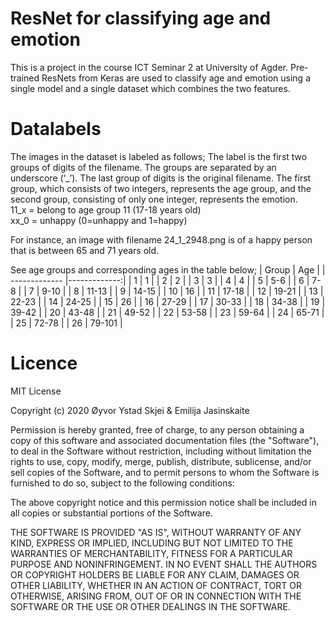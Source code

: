 # ResNet for classifying age and emotion
This is a project in the course ICT Seminar 2 at University of Agder. Pre-trained ResNets from Keras are used to classify age and emotion using a single model and a single dataset which combines the two features.

# Datalabels
The images in the dataset is labeled as follows;
The label is the first two groups of digits of the filename. The groups are separated by an underscore (‘_’). The last group of digits is the original filename.
The first group, which consists of two integers, represents the age group, and the second group, consisting of only one integer, represents the emotion.  
11_x = belong to age group 11 (17-18 years old)  
xx_0 = unhappy (0=unhappy and 1=happy)

For instance, an image with filename 24_1_2948.png is of a happy person that is between 65 and 71 years old.

See age groups and corresponding ages in the table below;
| Group        | Age           |
| ------------- |-------------:|
| 1      | 1 |
| 2      | 2      |
| 3 | 3      |
| 4 | 4      |
| 5 | 5-6      |
| 6 | 7-8      |
| 7 | 9-10      |
| 8 | 11-13      |
| 9 | 14-15      |
| 10 | 16      |
| 11 | 17-18      |
| 12 | 19-21      |
| 13 | 22-23      |
| 14 | 24-25      |
| 15 | 26      |
| 16 | 27-29      |
| 17 | 30-33      |
| 18 | 34-38      |
| 19 | 39-42      |
| 20 | 43-48      |
| 21 | 49-52      |
| 22 | 53-58      |
| 23 | 59-64      |
| 24 | 65-71      |
| 25 | 72-78      |
| 26 | 79-101      |

# Licence
MIT License

Copyright (c) 2020 Øyvor Ystad Skjei & Emilija Jasinskaite

Permission is hereby granted, free of charge, to any person obtaining a copy of this software and associated documentation files (the "Software"), to deal in the Software without restriction, including without limitation the rights to use, copy, modify, merge, publish, distribute, sublicense, and/or sell copies of the Software, and to permit persons to whom the Software is furnished to do so, subject to the following conditions:

The above copyright notice and this permission notice shall be included in all copies or substantial portions of the Software.

THE SOFTWARE IS PROVIDED "AS IS", WITHOUT WARRANTY OF ANY KIND, EXPRESS OR IMPLIED, INCLUDING BUT NOT LIMITED TO THE WARRANTIES OF MERCHANTABILITY, FITNESS FOR A PARTICULAR PURPOSE AND NONINFRINGEMENT. IN NO EVENT SHALL THE AUTHORS OR COPYRIGHT HOLDERS BE LIABLE FOR ANY CLAIM, DAMAGES OR OTHER LIABILITY, WHETHER IN AN ACTION OF CONTRACT, TORT OR OTHERWISE, ARISING FROM, OUT OF OR IN CONNECTION WITH THE SOFTWARE OR THE USE OR OTHER DEALINGS IN THE SOFTWARE.
